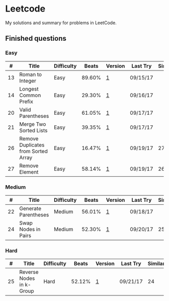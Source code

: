 # Leetcode

My solutions and summary for problems in LeetCode.

## Finished questions
### Easy
| # | Title	| Difficulty | Beats | Version | Last Try | Similar |
| - | ----- | ---------- | ----- | ------- | -------- | ------- |
| 13 | Roman to Integer | Easy | 89.60% | [1](https://github.com/Hellofafar/Leetcode/blob/master/Easy/13.py) | 09/15/17 | |
| 14 | Longest Common Prefix | Easy | 29.30% | [1](https://github.com/Hellofafar/Leetcode/blob/master/Easy/14.py) | 09/16/17 | |
| 20 | Valid Parentheses | Easy | 61.05% | [1](https://github.com/Hellofafar/Leetcode/blob/master/Easy/20.py) | 09/17/17 | |
| 21 | Merge Two Sorted Lists | Easy | 39.35% | [1](https://github.com/Hellofafar/Leetcode/blob/master/Easy/21.py) | 09/17/17 | |
| 26 | Remove Duplicates from Sorted Array | Easy | 16.47% | [1](https://github.com/Hellofafar/Leetcode/blob/master/Easy/26.py) | 09/19/17 | 27 |
| 27 | Remove Element | Easy | 58.14% | [1](https://github.com/Hellofafar/Leetcode/blob/master/Easy/27.py) | 09/19/17 | 26 |

### Medium
| # | Title	| Difficulty | Beats | Version | Last Try | Similar |
| - | ----- | ---------- | ----- | ------- | -------- | ------- |
| 22 | Generate Parentheses | Medium | 56.01% | [1](https://github.com/Hellofafar/Leetcode/blob/master/Medium/22.py) | 09/18/17 | |
| 24 | Swap Nodes in Pairs | Medium | 52.30% | [1](https://github.com/Hellofafar/Leetcode/blob/master/Medium/24.py) | 09/20/17 | 25 |

### Hard
| # | Title	| Difficulty | Beats | Version | Last Try | Similar |
| - | ----- | ---------- | ----- | ------- | -------- | ------- |
| 25 | Reverse Nodes in k-Group | Hard | 52.12% | [1](https://github.com/Hellofafar/Leetcode/blob/master/Hard/25.py) | 09/21/17 | 24 |